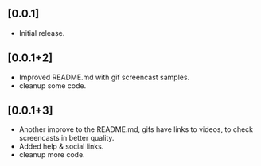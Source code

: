 ## [0.0.1]	
- Initial release.

## [0.0.1+2]
- Improved README.md with gif screencast samples.
- cleanup some code.

## [0.0.1+3]
- Another improve to the README.md, gifs have links to videos, to check screencasts in better quality.
- Added help & social links.
- cleanup more code.
